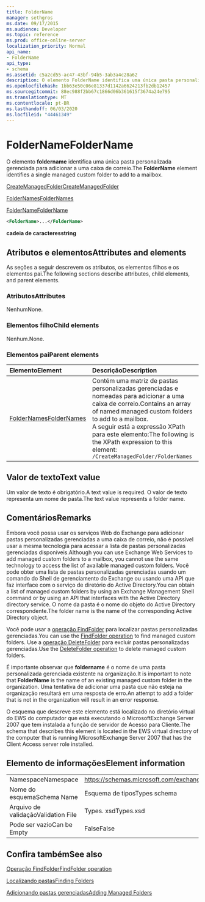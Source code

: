 ```yaml
---
title: FolderName
manager: sethgros
ms.date: 09/17/2015
ms.audience: Developer
ms.topic: reference
ms.prod: office-online-server
localization_priority: Normal
api_name:
- FolderName
api_type:
- schema
ms.assetid: c5a2cd55-ac47-43bf-94b5-3ab3a4c28a62
description: O elemento FolderName identifica uma única pasta personalizada gerenciada para adicionar a uma caixa de correio.
ms.openlocfilehash: 1bb63e50c06e81337d1142a6624213fb2db12457
ms.sourcegitcommit: 88ec988f2bb67c1866d06b361615f3674a24e795
ms.translationtype: MT
ms.contentlocale: pt-BR
ms.lasthandoff: 06/03/2020
ms.locfileid: "44461349"
---
```

# <a name="foldername"></a><span data-ttu-id="afabb-103">FolderName</span><span class="sxs-lookup"><span data-stu-id="afabb-103">FolderName</span></span>

<span data-ttu-id="afabb-104">O elemento **foldername** identifica uma única pasta personalizada gerenciada para adicionar a uma caixa de correio.</span><span class="sxs-lookup"><span data-stu-id="afabb-104">The **FolderName** element identifies a single managed custom folder to add to a mailbox.</span></span> 
  
[<span data-ttu-id="afabb-105">CreateManagedFolder</span><span class="sxs-lookup"><span data-stu-id="afabb-105">CreateManagedFolder</span></span>](createmanagedfolder.md)
  
[<span data-ttu-id="afabb-106">FolderNames</span><span class="sxs-lookup"><span data-stu-id="afabb-106">FolderNames</span></span>](foldernames.md)
  
[<span data-ttu-id="afabb-107">FolderName</span><span class="sxs-lookup"><span data-stu-id="afabb-107">FolderName</span></span>](foldername.md)
  
```xml
<FolderName>...</FolderName>
```

 <span data-ttu-id="afabb-108">**cadeia de caracteres**</span><span class="sxs-lookup"><span data-stu-id="afabb-108">**string**</span></span>
## <a name="attributes-and-elements"></a><span data-ttu-id="afabb-109">Atributos e elementos</span><span class="sxs-lookup"><span data-stu-id="afabb-109">Attributes and elements</span></span>

<span data-ttu-id="afabb-110">As seções a seguir descrevem os atributos, os elementos filhos e os elementos pai.</span><span class="sxs-lookup"><span data-stu-id="afabb-110">The following sections describe attributes, child elements, and parent elements.</span></span>
  
### <a name="attributes"></a><span data-ttu-id="afabb-111">Atributos</span><span class="sxs-lookup"><span data-stu-id="afabb-111">Attributes</span></span>

<span data-ttu-id="afabb-112">Nenhum</span><span class="sxs-lookup"><span data-stu-id="afabb-112">None.</span></span>
  
### <a name="child-elements"></a><span data-ttu-id="afabb-113">Elementos filho</span><span class="sxs-lookup"><span data-stu-id="afabb-113">Child elements</span></span>

<span data-ttu-id="afabb-114">Nenhum.</span><span class="sxs-lookup"><span data-stu-id="afabb-114">None.</span></span>
  
### <a name="parent-elements"></a><span data-ttu-id="afabb-115">Elementos pai</span><span class="sxs-lookup"><span data-stu-id="afabb-115">Parent elements</span></span>

|<span data-ttu-id="afabb-116">**Elemento**</span><span class="sxs-lookup"><span data-stu-id="afabb-116">**Element**</span></span>|<span data-ttu-id="afabb-117">**Descrição**</span><span class="sxs-lookup"><span data-stu-id="afabb-117">**Description**</span></span>|
|:-----|:-----|
|[<span data-ttu-id="afabb-118">FolderNames</span><span class="sxs-lookup"><span data-stu-id="afabb-118">FolderNames</span></span>](foldernames.md) <br/> |<span data-ttu-id="afabb-119">Contém uma matriz de pastas personalizadas gerenciadas e nomeadas para adicionar a uma caixa de correio.</span><span class="sxs-lookup"><span data-stu-id="afabb-119">Contains an array of named managed custom folders to add to a mailbox.</span></span>  <br/> <span data-ttu-id="afabb-120">A seguir está a expressão XPath para este elemento:</span><span class="sxs-lookup"><span data-stu-id="afabb-120">The following is the XPath expression to this element:</span></span>  <br/>  `/CreateManagedFolder/FolderNames` <br/> |
   
## <a name="text-value"></a><span data-ttu-id="afabb-121">Valor de texto</span><span class="sxs-lookup"><span data-stu-id="afabb-121">Text value</span></span>

<span data-ttu-id="afabb-122">Um valor de texto é obrigatório.</span><span class="sxs-lookup"><span data-stu-id="afabb-122">A text value is required.</span></span> <span data-ttu-id="afabb-123">O valor de texto representa um nome de pasta.</span><span class="sxs-lookup"><span data-stu-id="afabb-123">The text value represents a folder name.</span></span>
  
## <a name="remarks"></a><span data-ttu-id="afabb-124">Comentários</span><span class="sxs-lookup"><span data-stu-id="afabb-124">Remarks</span></span>

<span data-ttu-id="afabb-125">Embora você possa usar os serviços Web do Exchange para adicionar pastas personalizadas gerenciadas a uma caixa de correio, não é possível usar a mesma tecnologia para acessar a lista de pastas personalizadas gerenciadas disponíveis.</span><span class="sxs-lookup"><span data-stu-id="afabb-125">Although you can use Exchange Web Services to add managed custom folders to a mailbox, you cannot use the same technology to access the list of available managed custom folders.</span></span> <span data-ttu-id="afabb-126">Você pode obter uma lista de pastas personalizadas gerenciadas usando um comando do Shell de gerenciamento do Exchange ou usando uma API que faz interface com o serviço de diretório do Active Directory.</span><span class="sxs-lookup"><span data-stu-id="afabb-126">You can obtain a list of managed custom folders by using an Exchange Management Shell command or by using an API that interfaces with the Active Directory directory service.</span></span> <span data-ttu-id="afabb-127">O nome da pasta é o nome do objeto do Active Directory correspondente.</span><span class="sxs-lookup"><span data-stu-id="afabb-127">The folder name is the name of the corresponding Active Directory object.</span></span>
  
<span data-ttu-id="afabb-128">Você pode usar a [operação FindFolder](findfolder-operation.md) para localizar pastas personalizadas gerenciadas.</span><span class="sxs-lookup"><span data-stu-id="afabb-128">You can use the [FindFolder operation](findfolder-operation.md) to find managed custom folders.</span></span> <span data-ttu-id="afabb-129">Use a [operação DeleteFolder](deletefolder-operation.md) para excluir pastas personalizadas gerenciadas.</span><span class="sxs-lookup"><span data-stu-id="afabb-129">Use the [DeleteFolder operation](deletefolder-operation.md) to delete managed custom folders.</span></span> 
  
<span data-ttu-id="afabb-130">É importante observar que **foldername** é o nome de uma pasta personalizada gerenciada existente na organização.</span><span class="sxs-lookup"><span data-stu-id="afabb-130">It is important to note that **FolderName** is the name of an existing managed custom folder in the organization.</span></span> <span data-ttu-id="afabb-131">Uma tentativa de adicionar uma pasta que não esteja na organização resultará em uma resposta de erro.</span><span class="sxs-lookup"><span data-stu-id="afabb-131">An attempt to add a folder that is not in the organization will result in an error response.</span></span> 
  
<span data-ttu-id="afabb-132">O esquema que descreve este elemento está localizado no diretório virtual do EWS do computador que está executando o MicrosoftExchange Server 2007 que tem instalada a função de servidor de Acesso para Cliente.</span><span class="sxs-lookup"><span data-stu-id="afabb-132">The schema that describes this element is located in the EWS virtual directory of the computer that is running MicrosoftExchange Server 2007 that has the Client Access server role installed.</span></span>
  
## <a name="element-information"></a><span data-ttu-id="afabb-133">Elemento de informações</span><span class="sxs-lookup"><span data-stu-id="afabb-133">Element information</span></span>

|||
|:-----|:-----|
|<span data-ttu-id="afabb-134">Namespace</span><span class="sxs-lookup"><span data-stu-id="afabb-134">Namespace</span></span>  <br/> |https://schemas.microsoft.com/exchange/services/2006/types  <br/> |
|<span data-ttu-id="afabb-135">Nome do esquema</span><span class="sxs-lookup"><span data-stu-id="afabb-135">Schema Name</span></span>  <br/> |<span data-ttu-id="afabb-136">Esquema de tipos</span><span class="sxs-lookup"><span data-stu-id="afabb-136">Types schema</span></span>  <br/> |
|<span data-ttu-id="afabb-137">Arquivo de validação</span><span class="sxs-lookup"><span data-stu-id="afabb-137">Validation File</span></span>  <br/> |<span data-ttu-id="afabb-138">Types. xsd</span><span class="sxs-lookup"><span data-stu-id="afabb-138">Types.xsd</span></span>  <br/> |
|<span data-ttu-id="afabb-139">Pode ser vazio</span><span class="sxs-lookup"><span data-stu-id="afabb-139">Can be Empty</span></span>  <br/> |<span data-ttu-id="afabb-140">False</span><span class="sxs-lookup"><span data-stu-id="afabb-140">False</span></span>  <br/> |
   
## <a name="see-also"></a><span data-ttu-id="afabb-141">Confira também</span><span class="sxs-lookup"><span data-stu-id="afabb-141">See also</span></span>



[<span data-ttu-id="afabb-142">Operação FindFolder</span><span class="sxs-lookup"><span data-stu-id="afabb-142">FindFolder operation</span></span>](findfolder-operation.md)


[<span data-ttu-id="afabb-143">Localizando pastas</span><span class="sxs-lookup"><span data-stu-id="afabb-143">Finding Folders</span></span>](https://msdn.microsoft.com/library/9124d868-017a-43f0-b915-5c0082cacec9%28Office.15%29.aspx)
  
[<span data-ttu-id="afabb-144">Adicionando pastas gerenciadas</span><span class="sxs-lookup"><span data-stu-id="afabb-144">Adding Managed Folders</span></span>](https://msdn.microsoft.com/library/846658c6-7043-40fb-8439-19f97c2a967f%28Office.15%29.aspx)

